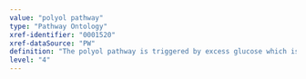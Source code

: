 ```yaml
---
value: "polyol pathway"
type: "Pathway Ontology"
xref-identifier: "0001520"
xref-dataSource: "PW"
definition: "The polyol pathway is triggered by excess glucose which is reduced to sorbitol in the first step which requires NADPH as a cofactor. Sorbitol is eventually converted to fructose. Sorbitol, which is membrane impermeable and metabolites of fructose which can lead to the production of AGEs (advance glycation endproduct), along with other pathways affected by a hyperglycemic state are thought to be associated with the pathophysiology of diabetic retinopathy. The intermediate sorbitol in the pathway is a sugar alcohol; sugar alcohols are a class of polyols - alcohol molecules with multiple hydroxyl groups."
level: "4"
---
```

